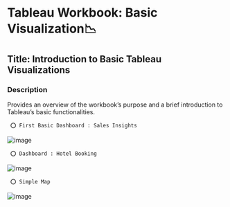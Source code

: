 # Tableau Workbook: Basic Visualization📉

## Title: Introduction to Basic Tableau Visualizations

### Description

Provides an overview of the workbook’s purpose and a brief introduction to Tableau’s basic functionalities.

     ⭕ First Basic Dashboard : Sales Insights 
![image](https://github.com/user-attachments/assets/4d085f76-f00d-4d1c-a083-2cd6e2f1bc0a)

     ⭕ Dashboard : Hotel Booking 
![image](https://github.com/user-attachments/assets/8d5ace52-2095-40f4-b827-39e06cca4c11)

     ⭕ Simple Map
![image](https://github.com/user-attachments/assets/333b8587-f2ef-49e1-99d1-83dd3f5c6b85)



